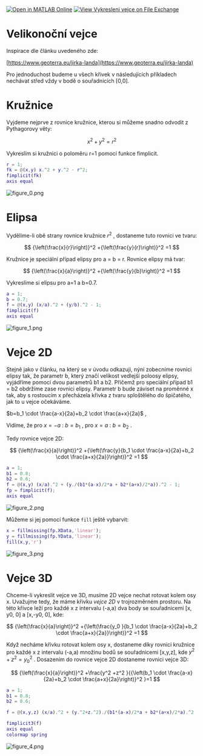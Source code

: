 [![Open in MATLAB Online](https://www.mathworks.com/images/responsive/global/open-in-matlab-online.svg)](https://matlab.mathworks.com/open/github/v1?repo=studna6/vykresleni-vejce&file=vykresleni_vejce.mlx) [![View Vykresleni vejce on File Exchange](https://www.mathworks.com/matlabcentral/images/matlab-file-exchange.svg)](https://www.mathworks.com/matlabcentral/fileexchange/75003-vykresleni-vejce)

# Velikonoční vejce

Inspirace dle článku uvedeného zde:


[https://www.geoterra.eu/jirka-landa](https://www.geoterra.eu/jirka-landa)


Pro jednoduchost budeme u všech křivek v následujících příkladech nechávat střed vždy v bodě o souřadnicích [0,0].

# Kružnice

Vyjdeme nejprve z rovnice kružnice, kterou si můžeme snadno odvodit z Pythagorovy věty:

 $$ x^2 +y^2 =r^2 $$ 

Vykreslím si kružnici o poloměru r=1 pomocí funkce fimplicit.

```matlab
r = 1;
fk = @(x,y) x.^2 + y.^2 - r^2;
fimplicit(fk)
axis equal
```

![figure_0.png](vykresleni_vejce_media/figure_0.png)
# Elipsa

Vydělíme-li obě strany rovnice kružnice $r^2$ , dostaneme tuto rovnici ve tvaru:

 $$ {\left(\frac{x}{r}\right)}^2 +{\left(\frac{y}{r}\right)}^2 =1 $$ 

Kružnice je speciální případ elipsy pro a = b = r. Rovnice elipsy má tvar:

 $$ {\left(\frac{x}{a}\right)}^2 +{\left(\frac{y}{b}\right)}^2 =1 $$ 

Vykreslíme si elipsu pro a=1 a b=0.7.

```matlab
a = 1;
b = 0.7;
f = @(x,y) (x/a).^2 + (y/b).^2 - 1;
fimplicit(f)
axis equal
```

![figure_1.png](vykresleni_vejce_media/figure_1.png)
# Vejce 2D

Stejně jako v článku, na který se v úvodu odkazuji, nýní zobecníme rovnici elipsy tak, že parametr b, který značí velikost vedlejší poloosy elipsy, vyjádříme pomocí dvou parametrů b1 a b2. Přičemž pro speciální případ b1 = b2 obdržíme zase rovnici elipsy. Parametr b bude záviset na proměnné x tak, aby s rostoucím x přecházela křivka z tvaru sploštělého do špičatého, jak to u vejce očekáváme.


 $b=b_1 \cdot \frac{a-x}{2a}+b_2 \cdot \frac{a+x}{2a}$ ,


Vidíme, že pro $x=-a$ : $b=b_1$ , pro $x=a$ : $b=b_2$ .


Tedy rovnice vejce 2D:

 $$ {\left(\frac{x}{a}\right)}^2 +{\left(\frac{y}{b_1 \cdot \frac{a-x}{2a}+b_2 \cdot \frac{a+x}{2a}}\right)}^2 =1 $$ 
```matlab
a = 1;
b1 = 0.8;
b2 = 0.6;
f = @(x,y) (x/a).^2 + (y./(b1*(a-x)/2*a + b2*(a+x)/2*a)).^2 - 1;
fp = fimplicit(f);
axis equal
```

![figure_2.png](vykresleni_vejce_media/figure_2.png)

Můžeme si jej pomocí funkce `fill` ještě vybarvit:

```matlab
x = fillmissing(fp.XData,'linear');
y = fillmissing(fp.YData,'linear');
fill(x,y,'r')
```

![figure_3.png](vykresleni_vejce_media/figure_3.png)
# Vejce 3D

Chceme-li vykreslit vejce ve 3D, musíme 2D vejce nechat rotovat kolem osy x. Uvažujme tedy, že máme křivku *vejce 2D* v trojrozměrném prostoru. Na této křivce leží pro každé x z intervalu (-a,a) dva body se souřadnicemi [x, y0, 0] a [x,-y0, 0], kde:

 $$ {\left(\frac{x}{a}\right)}^2 +{\left(\frac{y_0 }{b_1 \cdot \frac{a-x}{2a}+b_2 \cdot \frac{a+x}{2a}}\right)}^2 =1 $$ 

Když necháme křivku rotovat kolem osy x, dostaneme díky rovnici kružnice pro každé x z intervalu (-a,a) množinu bodů se souřadnicemi [x,y,z], kde $y^2 +z^2 ={y_0 }^2$ . Dosazením do rovnice vejce 2D dostaneme rovnici vejce 3D:

 $$ {\left(\frac{x}{a}\right)}^2 +\frac{y^2 +z^2 }{{\left(b_1 \cdot \frac{a-x}{2a}+b_2 \cdot \frac{a+x}{2a}\right)}^2 }=1 $$ 
```matlab
a = 1;
b1 = 0.8;
b2 = 0.6;

f = @(x,y,z) (x/a).^2 + (y.^2+z.^2)./(b1*(a-x)/2*a + b2*(a+x)/2*a).^2 - 1;

fimplicit3(f)
axis equal
colormap spring
```

![figure_4.png](vykresleni_vejce_media/figure_4.png)
